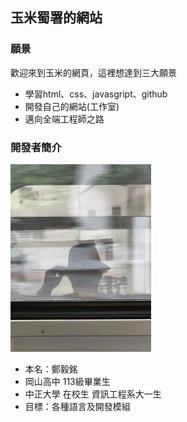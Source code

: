 <!DOCTEPY html>
<head>
    
</head>
<section>
    <h2>玉米蜀署的網站</h2>
    <h3>願景</h3>
    <p>歡迎來到玉米的網頁，這裡想達到三大願景</p>
    <ul>
        <li>學習html、css、javasgript、github</li>
        <li>開發自己的網站(工作室)</li>
        <li>邁向全端工程師之路</li>
    </ul>
</section>
<section>
    <h3>開發者簡介</h3>
    <img src ="%E5%A4%A7%E9%A0%AD%E7%85%A7.jpg" height="300px">
    <ul>
        <li>本名：鄭毅銘</li>
        <li>岡山高中 113級畢業生</li>
        <li>中正大學 在校生 資訊工程系大一生</li>
        <li>目標：各種語言及開發模組</li>
    </ul>
</section>
